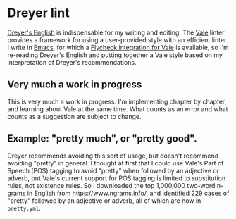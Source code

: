 # Dreyer lint

[Dreyer's English](https://www.amazon.com/Dreyers-English-Utterly-Correct-Clarity/dp/0812995708) is indispensable for my writing and editing. The [Vale](https://github.com/errata-ai/vale) linter provides a framework for using a user-provided style with an efficient linter. I write in [Emacs](https://www.gnu.org/software/emacs/), for which a [Flycheck integration for Vale](https://github.com/abingham/flycheck-vale) is available, so I'm re-reading Dreyer's English and putting together a Vale style based on my interpretation of Dreyer's recommendations.

## Very much a work in progress

This is very much a work in progress. I'm implementing chapter by chapter, and learning about Vale at the same time.  What counts as an error and what counts as a suggestion are subject to change.

## Example: "pretty much", or "pretty good". 

Dreyer recommends avoiding this sort of usage, but doesn't recommend avoiding "pretty" in general. I thought at first that I could use Vale's Part of Speech (POS) tagging to avoid "pretty" when followed by an adjective or adverb, but Vale's current support for POS tagging is limited to substitution rules, not existence rules. So I downloaded the top 1,000,000 two-word n-grams in English from <https://www.ngrams.info/>, and identified 229 cases of "pretty"  followed by an adjective or adverb, all of which are now in `pretty.yml`.

